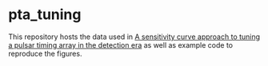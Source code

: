 # pta_tuning
This repository hosts the data used in [A sensitivity curve approach to tuning a pulsar timing array in the detection era](https://iopscience.iop.org/article/10.1088/1361-6382/adbbab) as well as example code to reproduce the figures.
